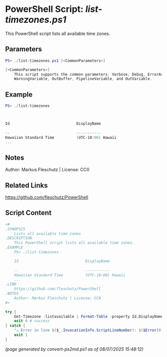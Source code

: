 PowerShell Script: *list-timezones.ps1*
===================================

This PowerShell script lists all available time zones.

Parameters
----------
```powershell
PS> ./list-timezones.ps1 [<CommonParameters>]

[<CommonParameters>]
    This script supports the common parameters: Verbose, Debug, ErrorAction, ErrorVariable, WarningAction, 
    WarningVariable, OutBuffer, PipelineVariable, and OutVariable.
```

Example
-------
```powershell
PS> ./list-timezones



Id                              DisplayName                            SupportsDaylight
                                                                              SavingTime
--                              -----------                            ----------------
Hawaiian Standard Time          (UTC-10:00) Hawaii                     False
...

```

Notes
-----
Author: Markus Fleschutz | License: CC0

Related Links
-------------
https://github.com/fleschutz/PowerShell

Script Content
--------------
```powershell
<#
.SYNOPSIS
	Lists all available time zones
.DESCRIPTION
	This PowerShell script lists all available time zones.
.EXAMPLE
	PS> ./list-timezones

	Id                              DisplayName                            SupportsDaylight
                                                                               SavingTime
	--                              -----------                            ----------------
	Hawaiian Standard Time          (UTC-10:00) Hawaii                     False
	...
.LINK
	https://github.com/fleschutz/PowerShell
.NOTES
	Author: Markus Fleschutz | License: CC0
#>

try {
	Get-Timezone -listavailable | Format-Table -property Id,DisplayName,SupportsDaylightSavingTime
	exit 0 # success
} catch {
	"⚠️ Error in line $($_.InvocationInfo.ScriptLineNumber): $($Error[0])"
	exit 1
}
```

*(page generated by convert-ps2md.ps1 as of 08/07/2025 15:48:12)*
